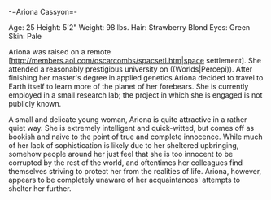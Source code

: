 -=Ariona Cassyon=-

Age: 25 
Height: 5'2&quot; 
Weight: 98 lbs. 
Hair: Strawberry Blond 
Eyes: Green 
Skin: Pale 

Ariona was raised on a remote [http://members.aol.com/oscarcombs/spacsetl.htm|space settlement]. She attended a reasonably prestigious university on ((Worlds|Percepi)). After finishing her master's degree in applied genetics Ariona decided to travel to Earth itself to learn more of the planet of her forebears. She is currently employed in a small research lab; the project in which she is engaged is not publicly known. 

A small and delicate young woman, Ariona is quite attractive in a rather quiet way.  She is extremely intelligent and quick-witted, but comes off as bookish and naive to the point of true and complete innocence.  While much of her lack of sophistication is likely due to her sheltered upbringing, somehow people around her just feel that she is too innocent to be corrupted by the rest of the world, and oftentimes her colleagues find themselves striving to protect her from the realities of life.  Ariona, however, appears to be completely unaware of her acquaintances' attempts to shelter her further. 


